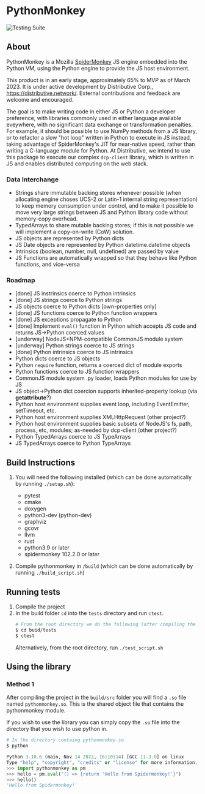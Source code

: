 # PythonMonkey

![Testing Suite](https://github.com/Kings-Distributed-Systems/PythonMonkey/actions/workflows/tests.yaml/badge.svg)

## About
PythonMonkey is a Mozilla [SpiderMonkey](https://firefox-source-docs.mozilla.org/js/index.html) JS engine embedded into the Python VM,
using the Python engine to provide the JS host environment.

This product is in an early stage, approximately 65% to MVP as of March 2023. It is under active development by Distributive Corp.,
https://distributive.network/. External contributions and feedback are welcome and encouraged.

The goal is to make writing code in either JS or Python a developer preference, with libraries commonly used in either language
available eveywhere, with no significant data exchange or transformation penalties. For example, it should be possible to use NumPy 
methods from a JS library, or to refactor a slow "hot loop" written in Python to execute in JS instead, taking advantage of 
SpiderMonkey's JIT for near-native speed, rather than writing a C-language module for Python. At Distributive, we intend to use 
this package to execute our complex `dcp-client` library, which is written in JS and enables distributed computing on the web stack.

### Data Interchange
- Strings share immutable backing stores whenever possible (when allocating engine choses UCS-2 or Latin-1 internal string representation) to keep memory consumption under control, and to make it possible to move very large strings between JS and Python library code without memory-copy overhead.
- TypedArrays to share mutable backing stores; if this is not possible we will implement a copy-on-write (CoW) solution.
- JS objects are represented by Python dicts
- JS Date objects are represented by Python datetime.datetime objects
- Intrinsics (boolean, number, null, undefined) are passed by value
- JS Functions are automatically wrapped so that they behave like Python functions, and vice-versa

### Roadmap
- [done] JS instrinsics coerce to Python intrinsics
- [done] JS strings coerce to Python strings
- JS objects coerce to Python dicts [own-properties only]
- [done] JS functions coerce to Python function wrappers
- [done] JS exceptions propagate to Python
- [done] Implement `eval()` function in Python which accepts JS code and returns JS->Python coerced values
- [underway] NodeJS+NPM-compatible CommonJS module system
- [underway] Python strings coerce to JS strings
- [done] Python intrinsics coerce to JS intrinsics
- Python dicts coerce to JS objects
- Python `require` function, returns a coerced dict of module exports
- Python functions coerce to JS function wrappers
- CommonJS module system .py loader, loads Python modules for use by JS
- JS object->Python dict coercion supports inherited-property lookup (via __getattribute__?)
- Python host environment supplies event loop, including EventEmitter, setTimeout, etc.
- Python host environment supplies XMLHttpRequest (other project?)
- Python host environment supplies basic subsets of NodeJS's fs, path, process, etc, modules; as-needed by dcp-client (other project?)
- Python TypedArrays coerce to JS TypeArrays
- JS TypedArrays coerce to Python TypeArrays

## Build Instructions
1. You will need the following installed (which can be done automatically by running ``./setup.sh``):
    - pytest
    - cmake
    - doxygen 
    - python3-dev (python-dev)
    - graphviz
    - gcovr
    - llvm
    - rust
    - python3.9 or later
    - spidermonkey 102.2.0 or later

2. Compile pythonmonkey in ``/build`` (which can be done automatically by running ``./build_script.sh``)

## Running tests
1. Compile the project 
2. In the build folder `cd` into the `tests` directory and run `ctest`.
    ```bash
    # From the root directory we do the following (after compiling the project)
    $ cd buid/tests
    $ ctest
    ```
    Alternatively, from the root directory, run ``./test_script.sh``

## Using the library

### Method 1
After compiling the project in the `build/src` folder you will find a `.so` file named `pythonmonkey.so`. This is the shared object file that contains the pythonmonkey module.

If you wish to use the library you can simply copy the `.so` file into the directory that you wish to use python in.
```bash
# In the directory containg pythonmonkey.so
$ python
```
```py
Python 3.10.6 (main, Nov 14 2022, 16:10:14) [GCC 11.3.0] on linux
Type "help", "copyright", "credits" or "license" for more information.
>>> import pythonmonkey as pm
>>> hello = pm.eval("() => {return 'Hello from Spidermonkey!'}")
>>> hello()
'Hello from Spidermonkey!'
```